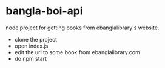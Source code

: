 # bangla-boi-api
node project for getting books from ebanglalibrary's website. 

- clone the project
- open index.js
- edit the url to some book from ebanglalibrary.com
- do npm start
